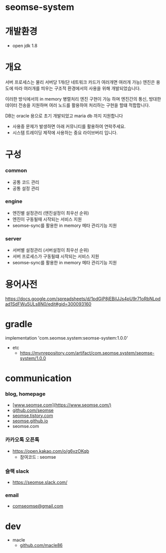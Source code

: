 # seomse-system

# 개발환경
- open jdk 1.8

# 개요
서버 프로세스는 물리 서버당 1개(단 네트워크 카드가 여러개면 여러개 가능) 엔진은 용도에 따라 여러개를 띄우는 구조적 환경에서의 사용을 위해 개발되었습니다.

이러한 방식에서의 in memory 병렬처리 엔진 구현이 가능 하며 엔진간의 통신, 방대한 데이터 전송을 지원하며 여러 노드를 활용하여 처리하는 구현을 할떄 적합합니다.

DB는 oracle 용으로 초기 개발되었고 maria db 까지 지원합니다
- 사용중 문제가 발생하면 아래 커뮤니티를 활용하여 연락주세요.
- 시스템 트레이딩 제작에 사용하는 중요 라이브버리 입니다.

# 구성
### common 
- 공통 코드 관리
- 공통 설정 관리

### engine
- 엔진별 설정관리 (엔진설정이 최우선 순위)
- 엔진이 구동될때 시작되는 서비스 지원
- seomse-sync를 활용한 in memory 메타 관리기능 지원

### server
- 서버별 설정관리 (서버설정이 최우선 순위)
- 서버 프로세스가 구동될떄 시작되는 서비스 지원
- seomse-sync를 활용한 in memory 메타 관리기능 지원

# 용어사전
https://docs.google.com/spreadsheets/d/1pdGiP8jEBiIJJs4pU9r71oRbNLpdad1SdFWu5ULs8N0/edit#gid=300093160

# gradle
implementation 'com.seomse.system:seomse-system:1.0.0'
- etc
    - https://mvnrepository.com/artifact/com.seomse.system/seomse-system/1.0.0

# communication
### blog, homepage
- [www.seomse.com](https://www.seomse.com/)
- [github.com/seomse](https://github.com/seomse)
- [seomse.tistory.com](https://seomse.tistory.com/)
- [seomse.github.io](https://seomse.github.io/)
- seomse.com

### 카카오톡 오픈톡
 - https://open.kakao.com/o/g6vzOKqb
   - 참여코드 : seomse

### 슬랙 slack
- https://seomse.slack.com/

### email
 - comseomse@gmail.com
 
 
# dev
 - macle
    -  [github.com/macle86](https://github.com/macle86)
